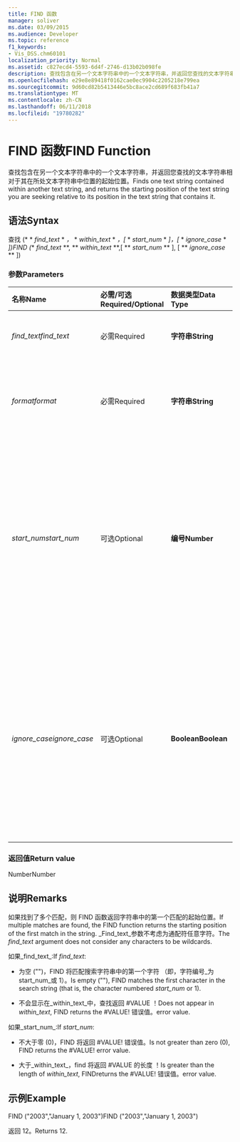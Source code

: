 ```yaml
---
title: FIND 函数
manager: soliver
ms.date: 03/09/2015
ms.audience: Developer
ms.topic: reference
f1_keywords:
- Vis_DSS.chm60101
localization_priority: Normal
ms.assetid: c827ecd4-5593-6d4f-2746-d13b02b098fe
description: 查找包含在另一个文本字符串中的一个文本字符串，并返回您查找的文本字符串相对于其在所处文本字符串中位置的起始位置。
ms.openlocfilehash: e29e8e89418f0162cae0ec9904c2205218e799ea
ms.sourcegitcommit: 9d60cd82b5413446e5bc8ace2cd689f683fb41a7
ms.translationtype: MT
ms.contentlocale: zh-CN
ms.lasthandoff: 06/11/2018
ms.locfileid: "19780282"
---
```

# <a name="find-function"></a><span data-ttu-id="b4b7f-103">FIND 函数</span><span class="sxs-lookup"><span data-stu-id="b4b7f-103">FIND Function</span></span>

<span data-ttu-id="b4b7f-104">查找包含在另一个文本字符串中的一个文本字符串，并返回您查找的文本字符串相对于其在所处文本字符串中位置的起始位置。</span><span class="sxs-lookup"><span data-stu-id="b4b7f-104">Finds one text string contained within another text string, and returns the starting position of the text string you are seeking relative to its position in the text string that contains it.</span></span>
  
## <a name="syntax"></a><span data-ttu-id="b4b7f-105">语法</span><span class="sxs-lookup"><span data-stu-id="b4b7f-105">Syntax</span></span>

<span data-ttu-id="b4b7f-106">查找 (* * *find_text* * *，* * *within_text* * *，[* * *start_num* * *]，[* * *ignore_case* * *])</span><span class="sxs-lookup"><span data-stu-id="b4b7f-106">FIND (** *find_text* **, ** *within_text* **,[ ** *start_num* ** ], [ ** *ignore_case* ** ])</span></span> 
  
### <a name="parameters"></a><span data-ttu-id="b4b7f-107">参数</span><span class="sxs-lookup"><span data-stu-id="b4b7f-107">Parameters</span></span>

|<span data-ttu-id="b4b7f-108">**名称**</span><span class="sxs-lookup"><span data-stu-id="b4b7f-108">**Name**</span></span>|<span data-ttu-id="b4b7f-109">**必需/可选**</span><span class="sxs-lookup"><span data-stu-id="b4b7f-109">**Required/Optional**</span></span>|<span data-ttu-id="b4b7f-110">**数据类型**</span><span class="sxs-lookup"><span data-stu-id="b4b7f-110">**Data Type**</span></span>|<span data-ttu-id="b4b7f-111">**说明**</span><span class="sxs-lookup"><span data-stu-id="b4b7f-111">**Description**</span></span>|
|:-----|:-----|:-----|:-----|
| <span data-ttu-id="b4b7f-112">_find_text_</span><span class="sxs-lookup"><span data-stu-id="b4b7f-112">_find_text_</span></span> <br/> |<span data-ttu-id="b4b7f-113">必需</span><span class="sxs-lookup"><span data-stu-id="b4b7f-113">Required</span></span>  <br/> |<span data-ttu-id="b4b7f-114">**字符串**</span><span class="sxs-lookup"><span data-stu-id="b4b7f-114">**String**</span></span> <br/> |<span data-ttu-id="b4b7f-115">要查找的文本字符串。</span><span class="sxs-lookup"><span data-stu-id="b4b7f-115">The text string you want to find.</span></span>  <br/> |
| <span data-ttu-id="b4b7f-116">_format_</span><span class="sxs-lookup"><span data-stu-id="b4b7f-116">_format_</span></span> <br/> |<span data-ttu-id="b4b7f-117">必需</span><span class="sxs-lookup"><span data-stu-id="b4b7f-117">Required</span></span>  <br/> |<span data-ttu-id="b4b7f-118">**字符串**</span><span class="sxs-lookup"><span data-stu-id="b4b7f-118">**String**</span></span> <br/> |<span data-ttu-id="b4b7f-119">包含要查找的文本的文本字符串。</span><span class="sxs-lookup"><span data-stu-id="b4b7f-119">The text string that contains the text you want to find.</span></span>  <br/> |
| <span data-ttu-id="b4b7f-120">_start_num_</span><span class="sxs-lookup"><span data-stu-id="b4b7f-120">_start_num_</span></span> <br/> |<span data-ttu-id="b4b7f-121">可选</span><span class="sxs-lookup"><span data-stu-id="b4b7f-121">Optional</span></span>  <br/> |<span data-ttu-id="b4b7f-122">**编号**</span><span class="sxs-lookup"><span data-stu-id="b4b7f-122">**Number**</span></span> <br/> |<span data-ttu-id="b4b7f-123">开始搜索的字符。</span><span class="sxs-lookup"><span data-stu-id="b4b7f-123">The character at which to start the search.</span></span> <span data-ttu-id="b4b7f-124">在_within_text_中的第一个字符是 1。</span><span class="sxs-lookup"><span data-stu-id="b4b7f-124">The first character in  _within_text_ is 1.</span></span> <span data-ttu-id="b4b7f-125">如果_start_num_不存在，假定为 1。</span><span class="sxs-lookup"><span data-stu-id="b4b7f-125">If  _start_num_ is missing, it is assumed to be 1.</span></span>  <br/> |
| <span data-ttu-id="b4b7f-126">_ignore_case_</span><span class="sxs-lookup"><span data-stu-id="b4b7f-126">_ignore_case_</span></span> <br/> |<span data-ttu-id="b4b7f-127">可选</span><span class="sxs-lookup"><span data-stu-id="b4b7f-127">Optional</span></span>  <br/> |<span data-ttu-id="b4b7f-128">**Boolean**</span><span class="sxs-lookup"><span data-stu-id="b4b7f-128">**Boolean**</span></span> <br/> |<span data-ttu-id="b4b7f-p102">默认情况下，FIND 函数区分大小写。如果希望 FIND 函数忽略大小写，请将此参数设置为 TRUE。</span><span class="sxs-lookup"><span data-stu-id="b4b7f-p102">By default, the FIND function is case-sensitive. If you want the FIND function to ignore case, set this argument to TRUE.</span></span>  <br/> |
   
### <a name="return-value"></a><span data-ttu-id="b4b7f-131">返回值</span><span class="sxs-lookup"><span data-stu-id="b4b7f-131">Return value</span></span>

<span data-ttu-id="b4b7f-132">Number</span><span class="sxs-lookup"><span data-stu-id="b4b7f-132">Number</span></span>
  
## <a name="remarks"></a><span data-ttu-id="b4b7f-133">说明</span><span class="sxs-lookup"><span data-stu-id="b4b7f-133">Remarks</span></span>

<span data-ttu-id="b4b7f-134">如果找到了多个匹配，则 FIND 函数返回字符串中的第一个匹配的起始位置。</span><span class="sxs-lookup"><span data-stu-id="b4b7f-134">If multiple matches are found, the FIND function returns the starting position of the first match in the string.</span></span> <span data-ttu-id="b4b7f-135">_Find_text_参数不考虑为通配符任意字符。</span><span class="sxs-lookup"><span data-stu-id="b4b7f-135">The  _find_text_ argument does not consider any characters to be wildcards.</span></span> 
  
<span data-ttu-id="b4b7f-136">如果_find_text_:</span><span class="sxs-lookup"><span data-stu-id="b4b7f-136">If  _find_text_:</span></span>
  
-  <span data-ttu-id="b4b7f-137">为空 ("")，FIND 将匹配搜索字符串中的第一个字符 （即，字符编号_为 start_num_或 1）。</span><span class="sxs-lookup"><span data-stu-id="b4b7f-137">Is empty (""), FIND matches the first character in the search string (that is, the character numbered  _start_num_ or 1).</span></span> 
    
- <span data-ttu-id="b4b7f-138">不会显示在_within_text_中，查找返回 #VALUE ！</span><span class="sxs-lookup"><span data-stu-id="b4b7f-138">Does not appear in  _within_text_, FIND returns the #VALUE!</span></span> <span data-ttu-id="b4b7f-139">错误值。</span><span class="sxs-lookup"><span data-stu-id="b4b7f-139">error value.</span></span> 
    
<span data-ttu-id="b4b7f-140">如果_start_num_:</span><span class="sxs-lookup"><span data-stu-id="b4b7f-140">If  _start_num_:</span></span>
  
- <span data-ttu-id="b4b7f-p105">不大于零 (0)，FIND 将返回 #VALUE! 错误值。</span><span class="sxs-lookup"><span data-stu-id="b4b7f-p105">Is not greater than zero (0), FIND returns the #VALUE! error value.</span></span> 
    
- <span data-ttu-id="b4b7f-143">大于_within_text_，find 将返回 #VALUE 的长度 ！</span><span class="sxs-lookup"><span data-stu-id="b4b7f-143">Is greater than the length of  _within_text_, FINDreturns the #VALUE!</span></span> <span data-ttu-id="b4b7f-144">错误值。</span><span class="sxs-lookup"><span data-stu-id="b4b7f-144">error value.</span></span> 
    
## <a name="example"></a><span data-ttu-id="b4b7f-145">示例</span><span class="sxs-lookup"><span data-stu-id="b4b7f-145">Example</span></span>

<span data-ttu-id="b4b7f-146">FIND ("2003","January 1, 2003")</span><span class="sxs-lookup"><span data-stu-id="b4b7f-146">FIND ("2003","January 1, 2003")</span></span> 
  
<span data-ttu-id="b4b7f-147">返回 12。</span><span class="sxs-lookup"><span data-stu-id="b4b7f-147">Returns 12.</span></span> 
  

